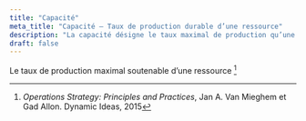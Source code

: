```yaml
---
title: "Capacité"
meta_title: "Capacité – Taux de production durable d’une ressource"
description: "La capacité désigne le taux maximal de production qu’une ressource peut soutenir de manière durable, concept clé pour dimensionner les systèmes et répondre à la demande."
draft: false
---
```


Le taux de production maximal soutenable d’une ressource [^1]

[^1]: *Operations Strategy: Principles and Practices*, Jan A. Van Mieghem et Gad Allon. Dynamic Ideas, 2015
